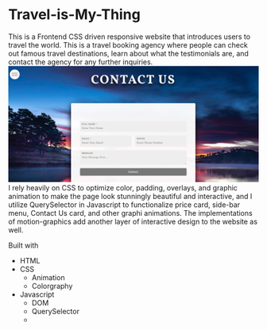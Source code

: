 # Travel-is-My-Thing

This is a Frontend CSS driven responsive website that introduces users to travel the world. This is a travel booking agency where people can check out famous travel destinations, learn about what the testimonials are, and contact the agency for any further inquiries.
![](images/background.png)
I rely heavily on CSS to optimize color, padding, overlays, and graphic animation to make the page look stunningly beautiful and interactive, and I utilize QuerySelector in Javascript to functionalize price card, side-bar menu, Contact Us card, and other graphi animations. The implementations of motion-graphics add another layer of interactive design to the website as well. 

Built with
- HTML
- CSS
  - Animation
  - Colorgraphy
- Javascript
  - DOM
  - QuerySelector
  - 

